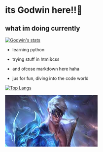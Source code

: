 # its Godwin here!!👋
## what im doing currently
[![Godwin's stats](https://github-readme-stats.vercel.app/api?username=Godryzewick&theme=highcontrast)](https://github.com/anuraghazra/github-readme-stats)

- learning python

- trying stuff in html&css

- and ofcose markdown here haha

- jus for fun, diving into the code world


[![Top Langs](https://github-readme-stats.vercel.app/api/top-langs/?username=Godryzewick&layout=compact)](https://github.com/anuraghazra/github-readme-stats)


![godwin pic](leesin.jfif)





